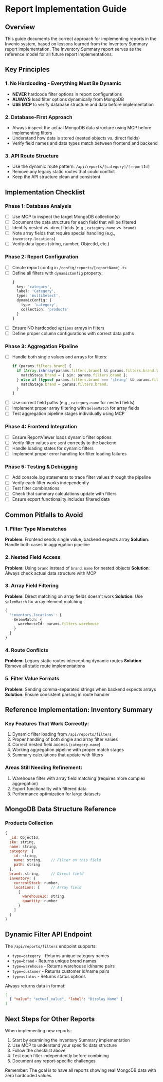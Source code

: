 # Report Implementation Guide

## Overview
This guide documents the correct approach for implementing reports in the Invenio system, based on lessons learned from the Inventory Summary report implementation. The Inventory Summary report serves as the reference model for all future report implementations.

## Key Principles

### 1. No Hardcoding - Everything Must Be Dynamic
- **NEVER** hardcode filter options in report configurations
- **ALWAYS** load filter options dynamically from MongoDB
- **USE MCP** to verify database structure and data before implementation

### 2. Database-First Approach
- Always inspect the actual MongoDB data structure using MCP before implementing filters
- Understand how data is stored (nested objects vs. direct fields)
- Verify field names and data types match between frontend and backend

### 3. API Route Structure
- Use the dynamic route pattern: `/api/reports/[category]/[reportId]`
- Remove any legacy static routes that could conflict
- Keep the API structure clean and consistent

## Implementation Checklist

### Phase 1: Database Analysis
- [ ] Use MCP to inspect the target MongoDB collection(s)
- [ ] Document the data structure for each field that will be filtered
- [ ] Identify nested vs. direct fields (e.g., `category.name` vs. `brand`)
- [ ] Note array fields that require special handling (e.g., `inventory.locations`)
- [ ] Verify data types (string, number, ObjectId, etc.)

### Phase 2: Report Configuration
- [ ] Create report config in `/config/reports/[reportName].ts`
- [ ] Define all filters with `dynamicConfig` property:
  ```typescript
  {
    key: 'category',
    label: 'Category',
    type: 'multiSelect',
    dynamicConfig: {
      type: 'category',
      collection: 'products'
    }
  }
  ```
- [ ] Ensure NO hardcoded `options` arrays in filters
- [ ] Define proper column configurations with correct data paths

### Phase 3: Aggregation Pipeline
- [ ] Handle both single values and arrays for filters:
  ```typescript
  if (params.filters.brand) {
    if (Array.isArray(params.filters.brand) && params.filters.brand.length > 0) {
      matchStage.brand = { $in: params.filters.brand };
    } else if (typeof params.filters.brand === 'string' && params.filters.brand !== '') {
      matchStage.brand = params.filters.brand;
    }
  }
  ```
- [ ] Use correct field paths (e.g., `category.name` for nested fields)
- [ ] Implement proper array filtering with `$elemMatch` for array fields
- [ ] Test aggregation pipeline stages individually using MCP

### Phase 4: Frontend Integration
- [ ] Ensure ReportViewer loads dynamic filter options
- [ ] Verify filter values are sent correctly to the backend
- [ ] Handle loading states for dynamic filters
- [ ] Implement proper error handling for filter loading failures

### Phase 5: Testing & Debugging
- [ ] Add console.log statements to trace filter values through the pipeline
- [ ] Verify each filter works independently
- [ ] Test filter combinations
- [ ] Check that summary calculations update with filters
- [ ] Ensure export functionality includes filtered data

## Common Pitfalls to Avoid

### 1. Filter Type Mismatches
**Problem**: Frontend sends single value, backend expects array
**Solution**: Handle both cases in aggregation pipeline

### 2. Nested Field Access
**Problem**: Using `brand` instead of `brand.name` for nested objects
**Solution**: Always check actual data structure with MCP

### 3. Array Field Filtering
**Problem**: Direct matching on array fields doesn't work
**Solution**: Use `$elemMatch` for array element matching:
```typescript
{
  'inventory.locations': {
    $elemMatch: {
      warehouseId: params.filters.warehouse
    }
  }
}
```

### 4. Route Conflicts
**Problem**: Legacy static routes intercepting dynamic routes
**Solution**: Remove all static route implementations

### 5. Filter Value Formats
**Problem**: Sending comma-separated strings when backend expects arrays
**Solution**: Ensure consistent parsing in route handler

## Reference Implementation: Inventory Summary

### Key Features That Work Correctly:
1. Dynamic filter loading from `/api/reports/filters`
2. Proper handling of both single and array filter values
3. Correct nested field access (`category.name`)
4. Working aggregation pipeline with proper match stages
5. Summary calculations that update with filters

### Areas Still Needing Refinement:
1. Warehouse filter with array field matching (requires more complex aggregation)
2. Export functionality with filtered data
3. Performance optimization for large datasets

## MongoDB Data Structure Reference

### Products Collection
```javascript
{
  _id: ObjectId,
  sku: string,
  name: string,
  category: {
    id: string,
    name: string,    // Filter on this field
    path: string
  },
  brand: string,     // Direct field
  inventory: {
    currentStock: number,
    locations: [     // Array field
      {
        warehouseId: string,
        quantity: number
      }
    ]
  }
}
```

## Dynamic Filter API Endpoint

The `/api/reports/filters` endpoint supports:
- `type=category` - Returns unique category names
- `type=brand` - Returns unique brand names
- `type=warehouse` - Returns warehouse id/name pairs
- `type=customer` - Returns customer id/name pairs
- `type=status` - Returns status options

Always returns data in format:
```json
[
  { "value": "actual_value", "label": "Display Name" }
]
```

## Next Steps for Other Reports

When implementing new reports:
1. Start by examining the Inventory Summary implementation
2. Use MCP to understand your specific data structure
3. Follow the checklist above
4. Test each filter independently before combining
5. Document any report-specific challenges

Remember: The goal is to have all reports showing real MongoDB data with zero hardcoded values.
